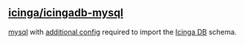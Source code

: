 ## [icinga/icingadb-mysql]

[mysql] with [additional config] required to import the [Icinga DB] schema.

[icinga/icingadb-mysql]: https://hub.docker.com/r/icinga/icingadb-mysql
[mysql]: https://hub.docker.com/_/mysql
[additional config]: 5.5/mysqld.cnf
[Icinga DB]: https://github.com/Icinga/icingadb
